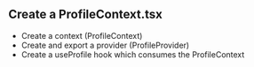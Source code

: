 ## Create a ProfileContext.tsx

- Create a context (ProfileContext)
- Create and export a provider (ProfileProvider)
- Create a useProfile hook which consumes the ProfileContext
